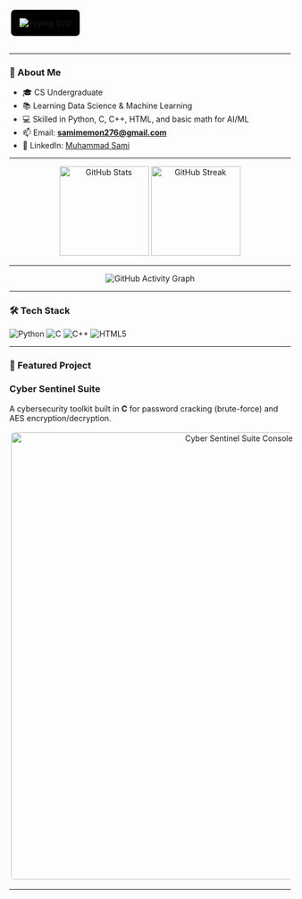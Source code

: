 <!-- Banner -->
<p align="center" style="background-color:black; border: 3px solid white; padding: 15px; display: inline-block; border-radius: 10px;">
  <img src="https://readme-typing-svg.herokuapp.com?font=Poppins&weight=700&size=26&duration=3000&pause=1000&color=4169E1&center=true&vCenter=true&width=900&lines=Muhammad+Sami;CS+Undergraduate;Data+Science+%26+Machine+Learning+Enthusiast;Python+%7C+C+%7C+C%2B%2B+%7C+HTML;Passionate+About+AI+and+Security" alt="Typing SVG" />
</p>

---

<!-- About Me -->
### 👋 About Me
- 🎓 CS Undergraduate  
- 📚 Learning Data Science & Machine Learning  
- 💻 Skilled in Python, C, C++, HTML, and basic math for AI/ML  
- 📫 Email: **samimemon276@gmail.com**  
- 💼 LinkedIn: [Muhammad Sami](https://www.linkedin.com/in/muhammad-sami-02a509351/)

---

<!-- GitHub Stats -->
<p align="center">
  <img src="https://github-readme-stats.vercel.app/api?username=MSamimemon&show_icons=true&theme=radical" alt="GitHub Stats" height="160"/>
  <img src="https://github-readme-streak-stats.herokuapp.com/?user=MSamimemon&theme=radical" alt="GitHub Streak" height="160"/>
</p>

---

<!-- Activity Graph -->
<p align="center">
  <img src="https://github-readme-activity-graph.vercel.app/graph?username=MSamimemon&theme=react-dark" alt="GitHub Activity Graph"/>
</p>

---

<!-- Tech Stack -->
### 🛠 Tech Stack
![Python](https://img.shields.io/badge/Python-3776AB?style=for-the-badge&logo=python&logoColor=white)
![C](https://img.shields.io/badge/C-00599C?style=for-the-badge&logo=c&logoColor=white)
![C++](https://img.shields.io/badge/C++-00599C?style=for-the-badge&logo=cplusplus&logoColor=white)
![HTML5](https://img.shields.io/badge/HTML5-E34F26?style=for-the-badge&logo=html5&logoColor=white)

---

<!-- Featured Project -->
### 📌 Featured Project

### Cyber Sentinel Suite
A cybersecurity toolkit built in **C** for password cracking (brute-force) and AES encryption/decryption. 
<p align="center">
  <img src="https://github.com/YourGitHubUsername/YourRepoName/blob/main/1483d2e2-f711-4964-909e-50ae89fe79e2.png" alt="Cyber Sentinel Suite Console" width="800" style="border: 3px solid white; border-radius: 8px;">
</p>

---
